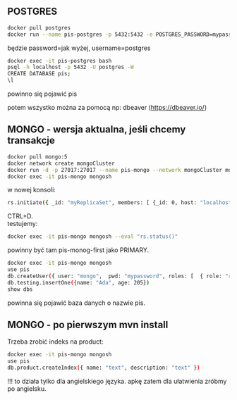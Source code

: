 ## POSTGRES
```bash 
docker pull postgres
docker run --name pis-postgres -p 5432:5432 -e POSTGRES_PASSWORD=mypassword -d postgres
```
będzie password=jak wyżej, username=postgres
```bash
docker exec -it pis-postgres bash
psql -h localhost -p 5432 -U postgres -W
CREATE DATABASE pis;
\l
```
powinno się pojawić pis

potem wszystko można za pomocą np: dbeaver (https://dbeaver.io/)

## MONGO - wersja aktualna, jeśli chcemy transakcje
```bash
docker pull mongo:5
docker network create mongoCluster
docker run -d -p 27017:27017 --name pis-mongo --network mongoCluster mongo:5 mongod --replSet myReplicaSet --bind_ip localhost,pis-mongo
docker exec -it pis-mongo mongosh
```

w nowej konsoli:
```bash
rs.initiate({ _id: "myReplicaSet", members: [ {_id: 0, host: "localhost:27017"}]})
```
CTRL+D.   
testujemy:
```bash
docker exec -it pis-mongo mongosh --eval "rs.status()"
```
powinny być tam pis-monog-first jako PRIMARY.    
```bash
docker exec -it pis-mongo mongosh
use pis
db.createUser({ user: "mongo",  pwd: "mypassword", roles: [  { role: "readWrite", db: "pis" } ]})
db.testing.insertOne({name: "Ada", age: 205})
show dbs
```
powinna się pojawić baza danych o nazwie pis.  

## MONGO - po pierwszym mvn install
Trzeba zrobić indeks na product:
```bash
docker exec -it pis-mongo mongosh
use pis
db.product.createIndex({ name: "text", description: "text" })
```
!!! to działa tylko dla angielskiego języka. apkę zatem dla ułatwienia zróbmy po angielsku.